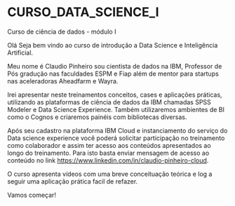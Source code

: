 # CURSO_DATA_SCIENCE_I

Curso de ciência de dados - módulo I

Olá Seja bem vindo ao curso de introdução a Data Science e Inteligência Artificial.

Meu nome é Claudio Pinheiro sou cientista de dados na IBM, Professor de Pós gradução nas faculdades ESPM e Fiap além de mentor para startups nas aceleradoras Aheadfarm e Wayra.

Irei apresentar neste treinamentos conceitos, cases e aplicações práticas, utilizando as plataformas de ciência de dados da IBM chamadas SPSS Modeler e Data Science Experience. Também utilizaremos ambientes de BI como o Cognos e criaremos painéis com bibliotecas diversas.

Após seu cadastro na plataforma IBM Cloud e instanciamento do serviço do Data science experience você poderá solicitar participação no treinamento como colaborador e assim ter acesso aos conteúdos apresentados ao longo do treinamento. Para isto basta enviar mensagem de acesso ao conteúdo no link https://www.linkedin.com/in/claudio-pinheiro-cloud.

O curso apresenta vídeos com uma breve conceituação teórica e log a seguir uma aplicação prática facil de refazer.

Vamos começar!

